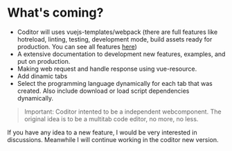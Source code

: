 # What's coming?
- Coditor will uses vuejs-templates/webpack (there are full features like hotreload, linting, testing, development mode, build assets ready for production. You can see all features [here](https://github.com/vuejs-templates/webpack#whats-included))
- A extensive documentation to development new features, examples, and put on production.
- Making web request and handle response using vue-resource.
- Add dinamic tabs
- Select the programming language dynamically for each tab that was created. Also include download or load script dependencies dynamically.

> Important: Coditor intented to be a independent webcomponent. The original idea is to be a multitab code editor, no more, no less.

If you have any idea to a new feature, I would be very interested in discussions. Meanwhile I will continue working in the coditor new version.